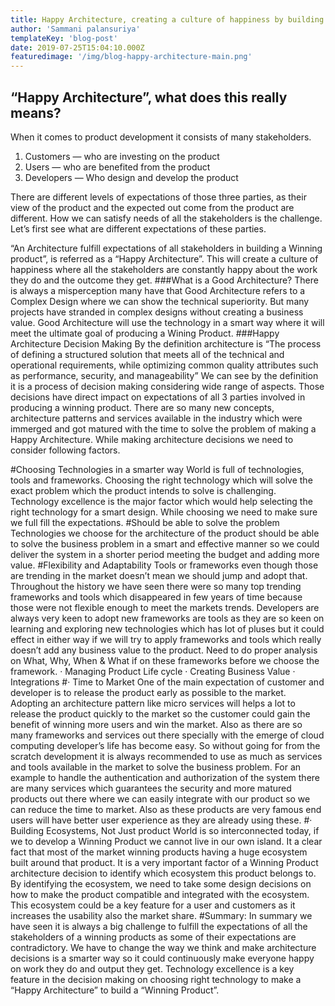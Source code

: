 ```yaml
---
title: Happy Architecture, creating a culture of happiness by building excellence in to your products
author: 'Sammani palansuriya'
templateKey: 'blog-post'
date: 2019-07-25T15:04:10.000Z
featuredimage: '/img/blog-happy-architecture-main.png'
---
```


## “Happy Architecture”, what does this really means?
When it comes to product development it consists of many stakeholders.

1. Customers — who are investing on the product
2. Users — who are benefited from the product
3. Developers — Who design and develop the product



There are different levels of expectations of those three parties, as their view of the product and the expected out come from the product are different. How we can satisfy needs of all the stakeholders is the challenge. Let’s first see what are different expectations of these parties.


“An Architecture fulfill expectations of all stakeholders in building a Winning product”, is referred as a “Happy Architecture”. This will create a culture of happiness where all the stakeholders are constantly happy about the work they do and the outcome they get.
###What is a Good Architecture?
There is always a misperception many have that Good Architecture refers to a Complex Design where we can show the technical superiority. But many projects have stranded in complex designs without creating a business value. Good Architecture will use the technology in a smart way where it will meet the ultimate goal of producing a Wining Product.
###Happy Architecture Decision Making
By the definition architecture is
“The process of defining a structured solution that meets all of the technical and operational requirements, while optimizing common quality attributes such as performance, security, and manageability”
We can see by the definition it is a process of decision making considering wide range of aspects. Those decisions have direct impact on expectations of all 3 parties involved in producing a winning product. There are so many new concepts, architecture patterns and services available in the industry which were immerged and got matured with the time to solve the problem of making a Happy Architecture.
While making architecture decisions we need to consider following factors.

#Choosing Technologies in a smarter way
World is full of technologies, tools and frameworks. Choosing the right technology which will solve the exact problem which the product intends to solve is challenging. Technology excellence is the major factor which would help selecting the right technology for a smart design. While choosing we need to make sure we full fill the expectations.
#Should be able to solve the problem
Technologies we choose for the architecture of the product should be able to solve the business problem in a smart and effective manner so we could deliver the system in a shorter period meeting the budget and adding more value.
#Flexibility and Adaptability
Tools or frameworks even though those are trending in the market doesn’t mean we should jump and adopt that. Throughout the history we have seen there were so many top trending frameworks and tools which disappeared in few years of time because those were not flexible enough to meet the markets trends. Developers are always very keen to adopt new frameworks are tools as they are so keen on learning and exploring new technologies which has lot of pluses but it could effect in either way if we will try to apply frameworks and tools which really doesn’t add any business value to the product. Need to do proper analysis on What, Why, When & What if on these frameworks before we choose the framework.
· Managing Product Life cycle
· Creating Business Value
· Integrations
#· Time to Market
One of the main expectation of customer and developer is to release the product early as possible to the market. Adopting an architecture pattern like micro services will helps a lot to release the product quickly to the market so the customer could gain the benefit of winning more users and win the market. Also as there are so many frameworks and services out there specially with the emerge of cloud computing developer’s life has become easy. So without going for from the scratch development it is always recommended to use as much as services and tools available in the market to solve the business problem. For an example to handle the authentication and authorization of the system there are many services which guarantees the security and more matured products out there where we can easily integrate with our product so we can reduce the time to market. Also as these products are very famous end users will have better user experience as they are already using these.
#· Building Ecosystems, Not Just product
World is so interconnected today, if we to develop a Winning Product we cannot live in our own island. It a clear fact that most of the market winning products having a huge ecosystem built around that product. It is a very important factor of a Winning Product architecture decision to identify which ecosystem this product belongs to. By identifying the ecosystem, we need to take some design decisions on how to make the product compatible and integrated with the ecosystem. This ecosystem could be a key feature for a user and customers as it increases the usability also the market share.
#Summary:
In summary we have seen it is always a big challenge to fulfill the expectations of all the stakeholders of a winning products as some of their expectations are contradictory. We have to change the way we think and make architecture decisions is a smarter way so it could continuously make everyone happy on work they do and output they get. Technology excellence is a key feature in the decision making on choosing right technology to make a “Happy Architecture” to build a “Winning Product”.